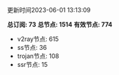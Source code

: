 更新时间2023-06-01 13:13:09

**总订阅: 73**
**总节点: 1514**
**有效节点: 774**
- v2ray节点: 615
- ss节点: 36
- trojan节点: 108
- ssr节点: 15
